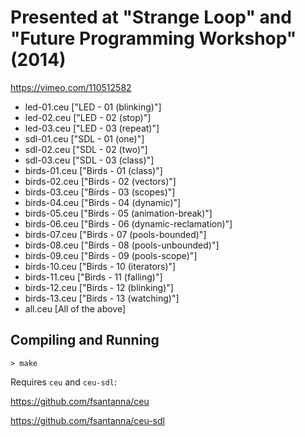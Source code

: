 # Presented at "Strange Loop" and "Future Programming Workshop" (2014)

https://vimeo.com/110512582

* led-01.ceu   ["LED - 01 (blinking)"]
* led-02.ceu   ["LED - 02 (stop)"]
* led-03.ceu   ["LED - 03 (repeat)"]
* sdl-01.ceu   ["SDL - 01 (one)"]
* sdl-02.ceu   ["SDL - 02 (two)"]
* sdl-03.ceu   ["SDL - 03 (class)"]
* birds-01.ceu ["Birds - 01 (class)"]
* birds-02.ceu ["Birds - 02 (vectors)"]
* birds-03.ceu ["Birds - 03 (scopes)"]
* birds-04.ceu ["Birds - 04 (dynamic)"]
* birds-05.ceu ["Birds - 05 (animation-break)"]
* birds-06.ceu ["Birds - 06 (dynamic-reclamation)"]
* birds-07.ceu ["Birds - 07 (pools-bounded)"]
* birds-08.ceu ["Birds - 08 (pools-unbounded)"]
* birds-09.ceu ["Birds - 09 (pools-scope)"]
* birds-10.ceu ["Birds - 10 (iterators)"]
* birds-11.ceu ["Birds - 11 (falling)"]
* birds-12.ceu ["Birds - 12 (blinking)"]
* birds-13.ceu ["Birds - 13 (watching)"]
* all.ceu      [All of the above]

## Compiling and Running

```
> make
```

Requires `ceu` and `ceu-sdl`:

https://github.com/fsantanna/ceu

https://github.com/fsantanna/ceu-sdl
